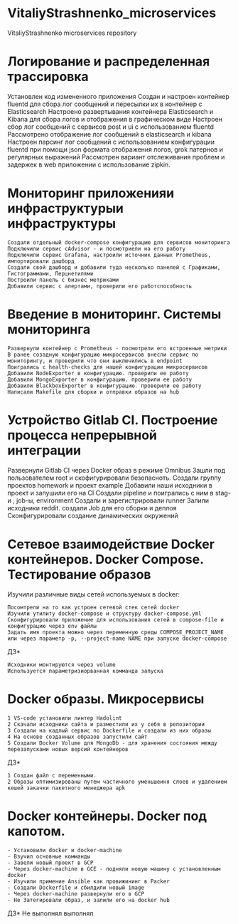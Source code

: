 # VitaliyStrashnenko_microservices
VitaliyStrashnenko microservices repository

#  Логирование и распределенная трассировка
 Установлен код измененного приложения
 Создан и настроен контейнер fluentd для сбора лог сообщений и пересылки их в контейнер с Elasticsearch
 Настроено развертывания контейнера Elasticsearch и Kibana для сбора логов и отображения в графическом виде
 Настроен сбор лог сообщений с сервисов post и ui с использованием fluentd
 Рассмотрено отображение лог сообщений в elasticsearch и kibana
 Настроен парсинг лог сообщений с использованием конфигурации fluentd при помощи json формата отображения логов, grok патернов и регулярных выражений
 Рассмотрен вариант отслеживания проблем и задержек в web приложении с использование zipkin.

#  Мониторинг приложенияи инфраструктурыи инфраструктуры

    Создали отдельный docker-compose конфигурацию для сервисов мониторинга
    Подключили сервис cAdvisor - и посмотриели на его работу
    Подключили сервис Grafana, настроили источник данных Prometheus, импортировали дашборд
    Создали свой дашборд и добавили туда несколько панелей с Графиками, Гистограммами, Перцнетилями
    Построили панель с бизнес метриками
    Добавили сервис с алертами, проверили его работспособность


# Введение в мониторинг. Системы мониторинга

    Развернули контейнер с Prometheus - посмотрели его встроенные метрики
    В ранее созадную конфигурацию микросервисов внесли сервис по мониторингу, и проверили что они выключились в endpoint
    Поигрались с health-checks для нашей конфигурации микросервисов
    Добавили NodeExporter в конфигурацию. проверили ее работу
    Добавили MongoExporter в конфигурацию. проверили ее работу
    Добавили BlackboxExporter в конфигурацию. проверили ее работу
    Написали Makefile для сборки и отправки образов на hub


# Устройство Gitlab CI. Построение процесса непрерывной интеграции

 Развернули Gitlab CI  через Docker образ в режиме Omnibus
 Зашли под пользователем  root и скофигурировали  безопасноть.
 Создали группу проектов homework и проект example
 Добавили наши исходники в проект и запушили его на CI
 Создали pipeline и поигрались с ним в  stag-и , job-ы, environment
 Создали и зарегистрировали runner
 Залили исходники  reddit. создали Job для  его сборки и деплоя
 Сконфигурировали создание динамических окружений

# Сетевое взаимодействие Docker контейнеров. Docker Compose. Тестирование образов 

Изучили различные виды сетей используемых в docker:
    
    Посомтрели на то как устроен сетевой стек сетей docker
    Изучили утилиту docker-compose и структуру docker-compose.yml
    Сконфигурировали приложение для использования сетей в compose-file и конфигурацию через env файлы
    Задать имя проекта можно через переменную среды COMPOSE_PROJECT_NAME или через параметр -p, --project-name NAME при запуске docker-compose

ДЗ*

    Исходники монтируются через volume
    Используется параметризиорванная комманда запуска


# Docker образы. Микросервисы
    1 VS-code установили линтер Hadolint
    2 Скачали исходники сайта и разместили их у себя в репозитории
    3 Создали на кадлый сервис по Dockerfile и создали из них образы
    4 На основе созданных образов запустили сайт
    5 Создали Docker Volume для MongoDb - для хранения состояния между перезапусками новых версий контейнеров
    
ДЗ*

    1 Создан файл с переменными.
    2 Образы оптимизированы путем частичного уменьшеиня слоев и удалением кешей закачки пакетного менеджера apk


# Docker контейнеры. Docker под капотом.
    - Установили docker и docker-machine
    - Bзучил основные комманды
    - Завели новый проект в GCP
    - Через docker-machine в GCE - подняли новую машину с установленным docker
    - Изучили примение Ansible как провижининг в Packer
    - Создали Dockerfile и сбилдили новый image
    - Через docker-machine развернули его в GCP
    - Не Затегировали образ, и залили его на docker hub

ДЗ* Не выполнял выполнял
